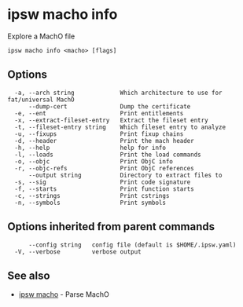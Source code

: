 # ipsw macho info

Explore a MachO file

```
ipsw macho info <macho> [flags]
```

## Options

```
  -a, --arch string             Which architecture to use for fat/universal MachO
      --dump-cert               Dump the certificate
  -e, --ent                     Print entitlements
  -x, --extract-fileset-entry   Extract the fileset entry
  -t, --fileset-entry string    Which fileset entry to analyze
  -u, --fixups                  Print fixup chains
  -d, --header                  Print the mach header
  -h, --help                    help for info
  -l, --loads                   Print the load commands
  -o, --objc                    Print ObjC info
  -r, --objc-refs               Print ObjC references
      --output string           Directory to extract files to
  -s, --sig                     Print code signature
  -f, --starts                  Print function starts
  -c, --strings                 Print cstrings
  -n, --symbols                 Print symbols
```

## Options inherited from parent commands

```
      --config string   config file (default is $HOME/.ipsw.yaml)
  -V, --verbose         verbose output
```

## See also

* [ipsw macho](/cmd/ipsw_macho/)	 - Parse MachO

